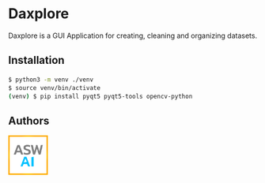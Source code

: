 # Daxplore
Daxplore is a GUI Application for creating, cleaning and organizing datasets. 


## Installation
```bash
$ python3 -m venv ./venv
$ source venv/bin/activate
(venv) $ pip install pyqt5 pyqt5-tools opencv-python
```

## Authors
<img src="gui/images/ASW_logo.png" width="80" title="ASW logo">
